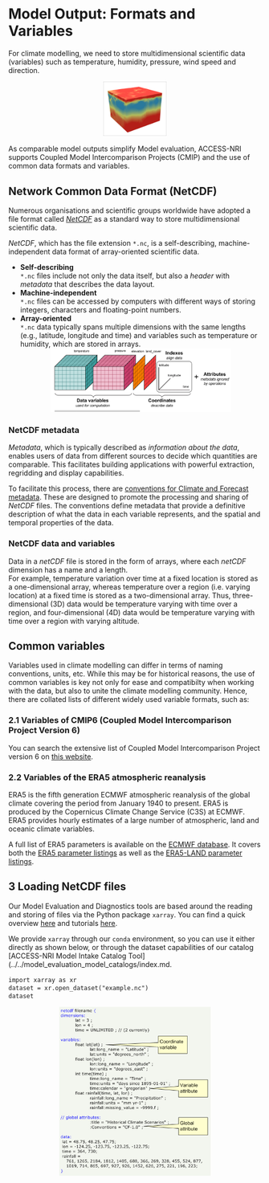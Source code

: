 # Model Output: Formats and Variables

<!-- For this content, I have used a lot of text from this website: https://pro.arcgis.com/en/pro-app/latest/help/data/multidimensional/fundamentals-of-netcdf-data-storage.htm -->

For climate modelling, we need to store multidimensional scientific data (variables) such as temperature, humidity, pressure, wind speed and direction.

<div style="text-align: center;">
     <img src="../../../assets/model_evaluation/netcdf_example.png" alt="Example of a three-dimensional data array" width="25%"/>
 </div>

As comparable model outputs simplify Model evaluation, ACCESS-NRI supports Coupled Model Intercomparison Projects (CMIP) and the use of common data formats and variables.

## Network Common Data Format (NetCDF)

Numerous organisations and scientific groups worldwide have adopted a file format called <i><a href="https://www.unidata.ucar.edu/software/netcdf/" target="_blank">NetCDF</a></i> as a standard way to store multidimensional scientific data.

<i>NetCDF</i>, which has the file extension `*.nc`, is a self-describing, machine-independent data format of array-oriented scientific data.

<ul>
<li><b>Self-describing</b>
    <br>
    <code>*.nc</code> files include not only the data itself, but also a <i>header</i> with <i>metadata</i> that describes the data layout.

<li><b>Machine-independent</b>
    <br>
    <code>*.nc</code> files can be accessed by computers with different ways of storing integers, characters and floating-point numbers.

<li><b>Array-oriented</b>
    <br>
    <code>*.nc</code> data typically spans multiple dimensions with the same lengths (e.g., latitude, longitude and time) and variables such as temperature or humidity, which are stored in arrays.
    <br>
    <div style="text-align: center;">
        <img src="../../../assets/model_evaluation/netcdf_1.png" alt="Schematic of a NetCDF file with data (temperature and pressure as variables stored over the dimensions latitude, longitude, and time) and metadata" width="75%"/>
    </div>
</ul>

### NetCDF metadata

<i>Metadata</i>, which is typically described as <i>information about the data</i>, enables users of data from different sources to decide which quantities are comparable. This facilitates building applications with powerful extraction, regridding and display capabilities.

To facilitate this process, there are <a href="http://cfconventions.org" target="_blank">conventions for Climate and Forecast metadata</a>. These are designed to promote the processing and sharing of <i>NetCDF</i> files. The conventions define metadata that provide a definitive description of what the data in each variable represents, and the spatial and temporal properties of the data. 

### NetCDF data and variables

Data in a <i>netCDF</i> file is stored in the form of arrays, where each <i>netCDF</i> dimension has a name and a length.
<br>
For example, temperature variation over time at a fixed location is stored as a one-dimensional array, whereas temperature over a region (i.e. varying location) at a fixed time is stored as a two-dimensional array. Thus, three-dimensional (3D) data would be temperature varying with time over a region, and four-dimensional (4D) data would be temperature varying with time over a region with varying altitude.

## Common variables

Variables used in climate modelling can differ in terms of naming conventions, units, etc. While this may be for historical reasons, the use of common variables is key not only for ease and compatibilty when working with the data, but also to unite the climate modelling community. Hence, there are collated lists of different widely used variable formats, such as:

<!-- We have created a prototype of markdown files with variable tables that can be queried via jquery -->
<!-- Because they were not ready for quick searches (jquery with extended html tables is slow), we did not include them in the Legacy Relase (July/August 2023). -->
<!-- The code and markdown files are hosted on a github repository, however: https://github.com/svenbuder/access_model_variables -->

### 2.1 Variables of CMIP6 (Coupled Model Intercomparison Project Version 6)

You can search the extensive list of Coupled Model Intercomparison Project version 6 on <a href="https://clipc-services.ceda.ac.uk/dreq/index/var.html" target="_blank">this website</a>.

### 2.2 Variables of the ERA5 atmospheric reanalysis

ERA5 is the fifth generation ECMWF atmospheric reanalysis of the global climate covering the period from January 1940 to present. ERA5 is produced by the Copernicus Climate Change Service (C3S) at ECMWF. ERA5 provides hourly estimates of a large number of atmospheric, land and oceanic climate variables.

A full list of ERA5 parameters is available on the <a href="https://codes.ecmwf.int/grib/param-db/" target="_blank">ECMWF database</a>. It covers both the <a href="https://confluence.ecmwf.int/display/CKB/ERA5%3A+data+documentation#ERA5:datadocumentation-Parameterlistings" target="_blank">ERA5 parameter listings</a> as well as the <a href="https://confluence.ecmwf.int/display/CKB/ERA5-Land%3A+data+documentation#ERA5Land:datadocumentation-parameterlistingParameterlistings" target="_blank">ERA5-LAND parameter listings</a>.

## 3 Loading NetCDF files

Our Model Evaluation and Diagnostics tools are based around the reading and storing of files via the Python package `xarray`. You can find a quick overview <a href="https://docs.xarray.dev/en/stable/getting-started-guide/quick-overview.html" target="_blank">here</a> and tutorials <a href="https://tutorial.xarray.dev/intro.html" target="_blank">here</a>.

We provide `xarray` through our `conda` environment, so you can use it either directly as shown below, or through the dataset capabilities of our catalog [ACCESS-NRI Model Intake Catalog Tool](../../model_evaluation_model_catalogs/index.md</a>.

```
import xarray as xr
dataset = xr.open_dataset("example.nc")
dataset
```

<div style="text-align: center;">
     <img src="../../../assets/model_evaluation/netcdf_example.jpg" alt="Example of an actual NetCDF file with data (precipitation/rainfall over the dimensions latitude, longitude, and time) and metadata. Picture from https://pro.arcgis.com/en/pro-app/latest/help/data/multidimensional/fundamentals-of-netcdf-data-storage.html" width="60%"/>
 </div>

